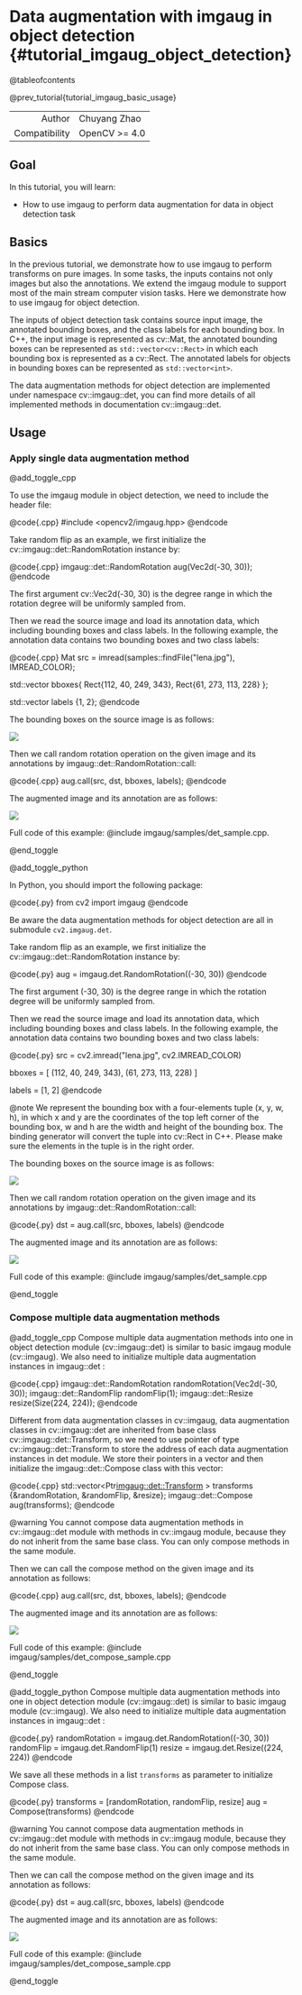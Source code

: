 Data augmentation with imgaug in object detection {#tutorial_imgaug_object_detection}
==============================

@tableofcontents

@prev_tutorial{tutorial_imgaug_basic_usage}

|    |    |
| -: | :- |
| Author | Chuyang Zhao |
| Compatibility | OpenCV >= 4.0 |

Goal
----
In this tutorial, you will learn:
- How to use imgaug to perform data augmentation for data in object detection task

Basics
------
In the previous tutorial, we demonstrate how to use imgaug to perform transforms on pure images.
In some tasks, the inputs contains not only images but also the annotations. We extend the imgaug
module to support most of the main stream computer vision tasks. Here we demonstrate how to use imgaug for
object detection.

The inputs of object detection task contains source input image, the annotated bounding boxes, and the class labels
for each bounding box. In C++, the input image is represented as cv::Mat, the annotated bounding boxes can be represented
as `std::vector<cv::Rect>` in which each bounding box is represented as a cv::Rect. The annotated labels for objects in
bounding boxes can be represented as `std::vector<int>`.

The data augmentation methods for object detection are implemented under namespace cv::imgaug::det, you can
find more details of all implemented methods in documentation cv::imgaug::det.


Usage
-----
### Apply single data augmentation method
@add_toggle_cpp

To use the imgaug module in object detection, we need to include the header file:

@code{.cpp}
#include <opencv2/imgaug.hpp>
@endcode

Take random flip as an example, we first initialize the cv::imgaug::det::RandomRotation instance by:

@code{.cpp}
imgaug::det::RandomRotation aug(Vec2d(-30, 30));
@endcode

The first argument cv::Vec2d(-30, 30) is the degree range in which the rotation degree will be uniformly sampled from.

Then we read the source image and load its annotation data, which including bounding boxes and class labels.
In the following example, the annotation data contains two bounding boxes and two class labels:

@code{.cpp}
Mat src = imread(samples::findFile("lena.jpg"), IMREAD_COLOR);

std::vector<Rect> bboxes{
Rect{112, 40, 249, 343},
Rect{61, 273, 113, 228}
};

std::vector<int> labels {1, 2};
@endcode

The bounding boxes on the source image is as follows:

![](images/det_src.png)

Then we call random rotation operation on the given image and its annotations by imgaug::det::RandomRotation::call:

@code{.cpp}
aug.call(src, dst, bboxes, labels);
@endcode

The augmented image and its annotation are as follows:

![](images/det_rotation_out.png)

Full code of this example:
@include imgaug/samples/det_sample.cpp.

@end_toggle

@add_toggle_python

In Python, you should import the following package:

@code{.py}
from cv2 import imgaug
@endcode

Be aware the data augmentation methods for object detection are all in submodule `cv2.imgaug.det`.

Take random flip as an example, we first initialize the cv::imgaug::det::RandomRotation instance by:

@code{.py}
aug = imgaug.det.RandomRotation((-30, 30))
@endcode

The first argument (-30, 30) is the degree range in which the rotation degree will be uniformly sampled from.

Then we read the source image and load its annotation data, which including bounding boxes and class labels.
In the following example, the annotation data contains two bounding boxes and two class labels:

@code{.py}
src = cv2.imread("lena.jpg", cv2.IMREAD_COLOR)

bboxes = [
    (112, 40, 249, 343),
    (61, 273, 113, 228)
]

labels = [1, 2]
@endcode

@note We represent the bounding box with a four-elements tuple (x, y, w, h),
in which x and y are the coordinates of the top left corner of the bounding box,
w and h are the width and height of the bounding box. The binding generator will
convert the tuple into cv::Rect in C++. Please make sure the elements in the tuple
is in the right order.

The bounding boxes on the source image is as follows:

![](images/det_src.png)

Then we call random rotation operation on the given image and its annotations by imgaug::det::RandomRotation::call:

@code{.py}
dst = aug.call(src, bboxes, labels)
@endcode

The augmented image and its annotation are as follows:

![](images/det_rotation_out.png)

Full code of this example:
@include imgaug/samples/det_sample.cpp

@end_toggle

### Compose multiple data augmentation methods
@add_toggle_cpp
Compose multiple data augmentation methods into one in object detection module (cv::imgaug::det) is similar to basic imgaug module (cv::imgaug).
We also need to initialize multiple data augmentation instances in imgaug::det :

@code{.cpp}
imgaug::det::RandomRotation randomRotation(Vec2d(-30, 30));
imgaug::det::RandomFlip randomFlip(1);
imgaug::det::Resize resize(Size(224, 224));
@endcode

Different from data augmentation classes in cv::imgaug, data augmentation classes in cv::imgaug::det are inherited from base class
cv::imgaug::det::Transform, so we need to use pointer of type cv::imgaug::det::Transform to store the address of each data augmentation
instances in det module. We store their pointers in a vector and then initialize the imgaug::det::Compose class with this vector:

@code{.cpp}
std::vector<Ptr<imgaug::det::Transform> > transforms {&randomRotation, &randomFlip, &resize};
imgaug::det::Compose aug(transforms);
@endcode

@warning You cannot compose data augmentation methods in cv::imgaug::det module with methods in cv::imgaug module,
because they do not inherit from the same base class. You can only compose methods in the same module.

Then we can call the compose method on the given image and its annotation as follows:

@code{.cpp}
aug.call(src, dst, bboxes, labels);
@endcode

The augmented image and its annotation are as follows:

![](images/det_compose_out.png)

Full code of this example:
@include imgaug/samples/det_compose_sample.cpp

@end_toggle

@add_toggle_python
Compose multiple data augmentation methods into one in object detection module (cv::imgaug::det) is similar to basic imgaug module (cv::imgaug).
We also need to initialize multiple data augmentation instances in imgaug::det :

@code{.py}
randomRotation = imgaug.det.RandomRotation((-30, 30))
randomFlip = imgaug.det.RandomFlip(1)
resize = imgaug.det.Resize((224, 224))
@endcode

We save all these methods in a list `transforms` as parameter to initialize Compose class.

@code{.py}
transforms = [randomRotation, randomFlip, resize]
aug = Compose(transforms)
@endcode

@warning You cannot compose data augmentation methods in cv::imgaug::det module with methods in cv::imgaug module,
because they do not inherit from the same base class. You can only compose methods in the same module.

Then we can call the compose method on the given image and its annotation as follows:

@code{.py}
dst = aug.call(src, bboxes, labels)
@endcode

The augmented image and its annotation are as follows:

![](images/det_compose_out.png)

Full code of this example:
@include imgaug/samples/det_compose_sample.cpp

@end_toggle